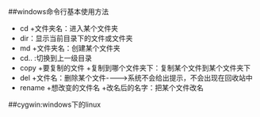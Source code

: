 ##windows命令行基本使用方法

- cd +文件夹名：进入某个文件夹
- dir：显示当前目录下的文件或文件夹
- md +文件夹名：创建某个文件夹
- cd.. :切换到上一级目录
- copy +要复制的文件  +复制到哪个文件夹下：复制某个文件到某个文件夹下
- del +文件名：删除某个文件---->系统不会给出提示，不会出现在回收站中
- rename +想改变的文件名  +改名后的名字：把某个文件改名

##cygwin:windows下的linux



